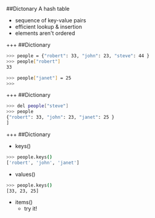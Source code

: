 ##Dictonary
A hash table
* sequence of key-value pairs
* efficient lookup & insertion
* elements aren't ordered

+++
##Dictionary
```sh
>>> people = {"robert": 33, "john": 23, "steve": 44 }
>>> people["robert"]
33

>>> people["janet"] = 25
>>>
```

+++
##Dictionary
```sh
>>> del people["steve"]
>>> people
{"robert": 33, "john": 23, "janet": 25 }
]
```

+++
##Dictionary
* keys()

```sh
>>> people.keys()
['robert', 'john', 'janet']
```

* values()

```sh
>>> people.keys()
[33, 23, 25]
```

* items()
  * try it!